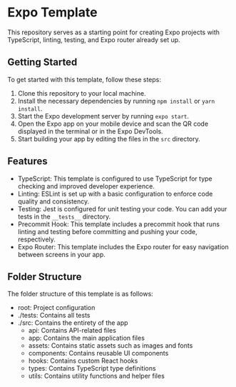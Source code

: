 # Expo Template

This repository serves as a starting point for creating Expo projects with TypeScript, linting, testing, and Expo router already set up.

## Getting Started

To get started with this template, follow these steps:

1. Clone this repository to your local machine.
2. Install the necessary dependencies by running `npm install` or `yarn install`.
3. Start the Expo development server by running `expo start`.
4. Open the Expo app on your mobile device and scan the QR code displayed in the terminal or in the Expo DevTools.
5. Start building your app by editing the files in the `src` directory.

## Features

- TypeScript: This template is configured to use TypeScript for type checking and improved developer experience.
- Linting: ESLint is set up with a basic configuration to enforce code quality and consistency.
- Testing: Jest is configured for unit testing your code. You can add your tests in the `__tests__` directory.
- Precommit Hook: This template includes a precommit hook that runs linting and testing before committing and pushing your code, respectively.
- Expo Router: This template includes the Expo router for easy navigation between screens in your app.

## Folder Structure

The folder structure of this template is as follows:

- root: Project configuration
- ./tests: Contains all tests
- ./src: Contains the entirety of the app
  - api: Contains API-related files
  - app: Contains the main application files
  - assets: Contains static assets such as images and fonts
  - components: Contains reusable UI components
  - hooks: Contains custom React hooks
  - types: Contains TypeScript type definitions
  - utils: Contains utility functions and helper files

